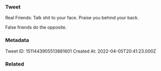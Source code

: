 ### Tweet
Real Friends:
Talk shit to your face.
Praise you behind your back.

False friends do the opposite.

### Metadata
Tweet ID: 1511443905513881601
Created At: 2022-04-05T20:41:23.000Z

### Related


